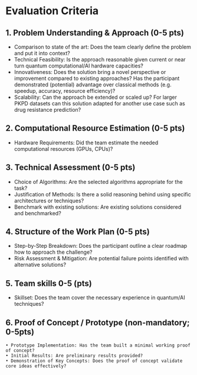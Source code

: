 # Evaluation Criteria

## 1. Problem Understanding & Approach (0-5 pts)

- Comparison to state of the art: Does the team clearly define the problem and put it into context?
- Technical Feasibility: Is the approach reasonable given current or near turn quantum computational/AI hardware capacities? 
- Innovativeness: Does the solution bring a novel perspective or improvement compared to existing approaches? Has the participant demonstrated (potential) advantage over classical methods (e.g. speedup, accuracy, resource efficiency)? 
- Scalability: Can the approach be extended or scaled up? For larger PKPD datasets can this solution adapted for another use case such as drug resistance prediction?

## 2. Computational Resource Estimation (0-5 pts)
- Hardware Requirements: Did the team estimate the needed computational resources (GPUs, CPUs)? 

## 3. Technical Assessment (0-5 pts)
- Choice of Algorithms: Are the selected algorithms appropriate for the task?
- Justification of Methods: Is there a solid reasoning behind using specific architectures or techniques?
- Benchmark with existing solutions: Are existing solutions considered and benchmarked?

## 4. Structure of the Work Plan (0-5 pts)
- Step-by-Step Breakdown: Does the participant outline a clear roadmap how to approach the challenge?
- Risk Assessment & Mitigation: Are potential failure points identified with alternative solutions?

## 5. Team skills 0-5 (pts)
- Skillset: Does the team cover the necessary experience in quantum/AI techniques?

## 6. Proof of Concept / Prototype (non-mandatory; 0-5pts)
    • Prototype Implementation: Has the team built a minimal working proof of concept? 
    • Initial Results: Are preliminary results provided?
    • Demonstration of Key Concepts: Does the proof of concept validate core ideas effectively?


